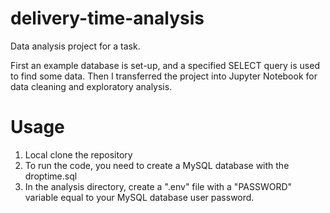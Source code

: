 # delivery-time-analysis
 Data analysis project for a task.

 First an example database is set-up, and a specified SELECT query is used to find some data.
 Then I transferred the project into Jupyter Notebook for data cleaning and exploratory analysis.

# Usage
 1. Local clone the repository
 2. To run the code, you need to create a MySQL database with the droptime.sql
 3. In the analysis directory, create a ".env" file with a "PASSWORD" variable equal to your MySQL database user password.
